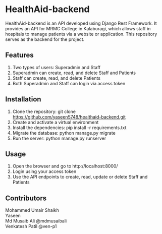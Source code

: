 
# HealthAid-backend
HealthAid-backend is an API developed using Django Rest Framework. It provides an API for MRMC College in Kalaburagi, which allows staff in hospitals to manage patients via a website or application. This repository serves as the backend for the project.

## Features
1. Two types of users: Superadmin and Staff
2. Superadmin can create, read, and delete Staff and Patients
3. Staff can create, read, and delete Patients
4. Both Superadmin and Staff can login via access token


## Installation
1. Clone the repository: git clone https://github.com/yaseen5748/healthaid-backend.git
2. Create and activate a virtual environment
3. Install the dependencies: pip install -r requirements.txt
4. Migrate the database: python manage.py migrate
5. Run the server: python manage.py runserver
  
## Usage
1. Open the browser and go to http://localhost:8000/
2. Login using your access token
3. Use the API endpoints to create, read, update or delete Staff and Patients
  
 
## Contributors
Mohammed Umair Shaikh <br>
Yaseen <br>
Md Musaib Ali @mdmusaibali <br>
Venkatesh Patil @ven-p1 <br>
